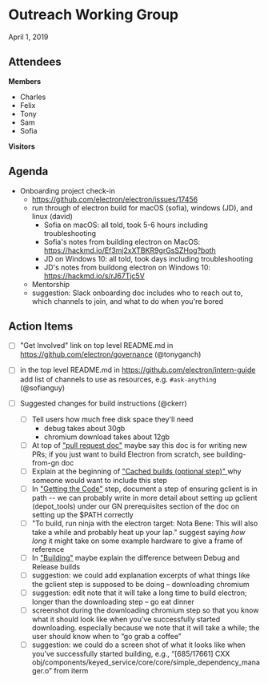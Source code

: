 # Outreach Working Group
April 1, 2019

## Attendees
**Members**
- Charles
- Felix
- Tony
- Sam
- Sofia

**Visitors**


## Agenda
* Onboarding project check-in
    * https://github.com/electron/electron/issues/17456 
    * run through of electron build for macOS (sofia), windows (JD), and linux (david)
        * Sofia on macOS: all told, took 5-6 hours including troubleshooting
        * Sofia's notes from building electron on MacOS: https://hackmd.io/Ef3mj2xXTBKR9grGsSZHog?both
        * JD on Windows 10: all told, took days including troubleshooting
        * JD's notes from buildong electron on Windows 10: https://hackmd.io/s/rJ67Tjc5V
    * Mentorship
    * suggestion: Slack onboarding doc includes who to reach out to, which channels to join, and what to do when you're bored 

## Action Items
 - [ ] "Get Involved" link on top level README.md in https://github.com/electron/governance (@tonyganch)
 - [ ] in the top level README.md in https://github.com/electron/intern-guide add list of channels to use as resources, e.g. `#ask-anything` (@sofianguy)

 - [ ] Suggested changes for build instructions (@ckerr)
     - [ ] Tell users how much free disk space they'll need
         * debug takes about 30gb
         * chromium download takes about 12gb
     - [ ] At top of ["pull request doc"](https://electronjs.org/docs/development/pull-requests) maybe say this doc is for writing new PRs; if you just want to build Electron from scratch, see building-from-gn doc
     - [ ] Explain at the beginning of ["Cached builds (optional step)" ](https://electronjs.org/docs/development/build-instructions-gn#cached-builds-optional-step) why someone would want to include this step
     - [ ] In ["Getting the Code"](https://electronjs.org/docs/development/build-instructions-gn#getting-the-code) step, document a step of ensuring gclient is in path -- we can probably write in more detail about setting up gclient (depot_tools) under our GN prerequisites section of the doc on setting up the $PATH correctly
     - [ ] "To build, run ninja with the electron target: Nota Bene: This will also take a while and probably heat up your lap." suggest saying _how long_ it might take on some example hardware to give a frame of reference
     - [ ] In ["Building"](https://github.com/electron/electron/blob/master/docs/development/build-instructions-gn.md#building) maybe explain the difference between Debug and Release builds
     - [ ] suggestion: we could add explanation excerpts of what things like the gclient step is supposed to be doing – downloading chromium
     - [ ] suggestion: edit note that it will take a long time to build electron; longer than the downloading step – go eat dinner
     - [ ] screenshot during the downloading chromium step so that you know what it should look like when you’ve successfully started downloading. especially because we note that it will take a while; the user should know when to “go grab a coffee”
     - [ ] suggestion: we could do a screen shot of what it looks like when you’ve successfully started building, e.g., “[685/17661] CXX obj/components/keyed_service/core/core/simple_dependency_manager.o” from iterm
